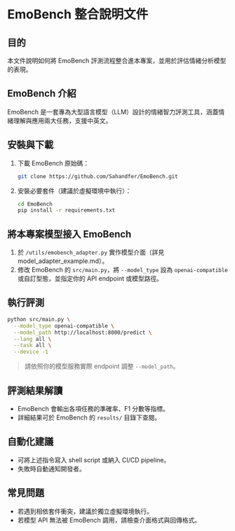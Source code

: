 # EmoBench 整合說明文件

## 目的
本文件說明如何將 EmoBench 評測流程整合進本專案，並用於評估情緒分析模型的表現。

## EmoBench 介紹
EmoBench 是一套專為大型語言模型（LLM）設計的情緒智力評測工具，涵蓋情緒理解與應用兩大任務，支援中英文。

## 安裝與下載
1. 下載 EmoBench 原始碼：
   ```bash
   git clone https://github.com/Sahandfer/EmoBench.git
   ```
2. 安裝必要套件（建議於虛擬環境中執行）：
   ```bash
   cd EmoBench
   pip install -r requirements.txt
   ```

## 將本專案模型接入 EmoBench
1. 於 `/utils/emobench_adapter.py` 實作模型介面（詳見 model_adapter_example.md）。
2. 修改 EmoBench 的 `src/main.py`，將 `--model_type` 設為 `openai-compatible` 或自訂型態，並指定你的 API endpoint 或模型路徑。

## 執行評測
```bash
python src/main.py \
  --model_type openai-compatible \
  --model_path http://localhost:8000/predict \
  --lang all \
  --task all \
  --device -1
```
> 請依照你的模型服務實際 endpoint 調整 `--model_path`。

## 評測結果解讀
- EmoBench 會輸出各項任務的準確率、F1 分數等指標。
- 詳細結果可於 EmoBench 的 `results/` 目錄下查閱。

## 自動化建議
- 可將上述指令寫入 shell script 或納入 CI/CD pipeline。
- 失敗時自動通知開發者。

## 常見問題
- 若遇到相依套件衝突，建議於獨立虛擬環境執行。
- 若模型 API 無法被 EmoBench 調用，請檢查介面格式與回傳格式。
